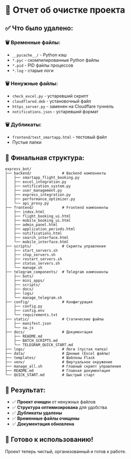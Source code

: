 # 🧹 Отчет об очистке проекта

## ✅ Что было удалено:

### 🗑️ Временные файлы:
- `__pycache__/` - Python кэш
- `*.pyc` - скомпилированные Python файлы
- `*.pid` - PID файлы процессов
- `*.log` - старые логи

### 🗑️ Ненужные файлы:
- `check_excel.py` - устаревший скрипт
- `cloudflared.deb` - установочный файл
- `https_server.py` - заменен на Cloudflare туннель
- `notifications.json` - устаревший формат

### 🗑️ Дубликаты:
- `frontend/test_smartapp.html` - тестовый файл
- Пустые папки

## 📁 Финальная структура:

```
express_bot/
├── backend/              # Backend компоненты
│   ├── smartapp_flight_booking.py
│   ├── excel_integration.py
│   ├── notification_system.py
│   ├── user_management.py
│   ├── express_integration.py
│   ├── performance_optimizer.py
│   └── api_proxy.py
├── frontend/             # Frontend компоненты
│   ├── index.html
│   ├── flight_booking_ui.html
│   ├── mobile_booking_ui.html
│   ├── admin_panel.html
│   ├── application_periods.html
│   ├── notifications.html
│   ├── search_interface.html
│   └── mobile_interface.html
├── scripts/              # Скрипты управления
│   ├── start_servers.sh
│   ├── stop_servers.sh
│   ├── restart_servers.sh
│   ├── status_servers.sh
│   └── manage.sh
├── telegram_components/  # Telegram компоненты
│   ├── bots/
│   ├── mini_apps/
│   ├── scripts/
│   ├── docs/
│   ├── logs/
│   └── manage_telegram.sh
├── config/               # Конфигурация
│   ├── config.py
│   ├── config.env
│   └── requirements.txt
├── static/               # Статические файлы
│   ├── manifest.json
│   └── sw.js
├── docs/                 # Документация
│   ├── README.md
│   ├── BATCH_SCRIPTS.md
│   └── TELEGRAM_QUICK_START.md
├── logs/                 # Логи (пустая папка)
├── data/                 # Данные (Excel файлы)
├── templates/            # Шаблоны Flask
├── venv/                 # Виртуальное окружение
├── manage_all.sh         # Главный скрипт управления
├── README.md             # Главная документация
└── QUICK_START.md        # Быстрый старт
```

## 🎯 Результат:

- ✅ **Проект очищен** от ненужных файлов
- ✅ **Структура оптимизирована** для удобства
- ✅ **Дубликаты удалены**
- ✅ **Временные файлы очищены**
- ✅ **Документация обновлена**

## 🚀 Готово к использованию!

Проект теперь чистый, организованный и готов к работе.
